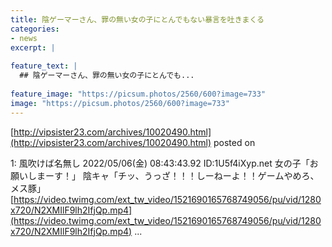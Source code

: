 ```yaml
---
title: 陰ゲーマーさん、罪の無い女の子にとんでもない暴言を吐きまくる
categories:
- news
excerpt: |
  
feature_text: |
  ## 陰ゲーマーさん、罪の無い女の子にとんでも...
  
feature_image: "https://picsum.photos/2560/600?image=733"
image: "https://picsum.photos/2560/600?image=733"
---
```


[http://vipsister23.com/archives/10020490.html](http://vipsister23.com/archives/10020490.html)
posted on 

<!--more-->

1: 風吹けば名無し 2022/05/06(金) 08:43:43.92 ID:1U5f4iXyp.net 女の子「お願いしまーす！」 陰キャ「チッ、うっざ！！！しーねーよ！！ゲームやめろ、メス豚」 [https://video.twimg.com/ext_tw_video/1521690165768749056/pu/vid/1280x720/N2XMIlF9lh2IfjQp.mp4](https://video.twimg.com/ext_tw_video/1521690165768749056/pu/vid/1280x720/N2XMIlF9lh2IfjQp.mp4) ...
